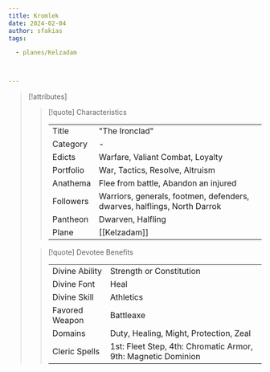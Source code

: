 ```yaml
---
title: Kromlek
date: 2024-02-04
author: sfakias
tags:

  - planes/Kelzadam



---
```

> [!attributes]
> 
> > [!quote] Characteristics
> >
> > | | |
> > | --- | --- |
> > | Title |  "The Ironclad" |
> > | Category |  - |
> > | Edicts |  Warfare, Valiant Combat, Loyalty |
> > | Portfolio |  War, Tactics, Resolve, Altruism |
> > | Anathema |  Flee from battle, Abandon an injured |
> > | Followers |  Warriors, generals, footmen, defenders, dwarves, halflings, North Darrok |
> > | Pantheon |  Dwarven, Halfling |
> > | Plane |  [[Kelzadam]] |
>
> > [!quote] Devotee Benefits
> > 
> > | | |
> > | --- | --- |
> > | Divine Ability |  Strength or Constitution |
> > | Divine Font |  Heal |
> > | Divine Skill |  Athletics |
> > | Favored Weapon |  Battleaxe |
> > | Domains |  Duty, Healing, Might, Protection, Zeal |
> > | Cleric Spells |  1st: Fleet Step, 4th: Chromatic Armor, 9th: Magnetic Dominion |
